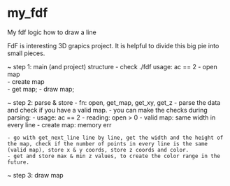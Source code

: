 # my_fdf

My fdf logic how to draw a line

FdF is  interesting 3D grapics project. It is helpful to divide this big pie into small pieces.

~ step 1: main (and project) structure
    - check ./fdf usage: ac == 2
    - open map  
    - create map  
    - get map;
    - draw map;


~ step 2: parse & store
    - fn: open, get_map, get_xy, get_z
    - parse the data and check if you have a valid map.
    - you can make the checks during parsing: 
            - usage: ac == 2
            - reading: open > 0
            - valid map: same width in every line
            - create map: memory err
            

    - go with get_next_line line by line, get the width and the height of the map, check if the number of points in every line is the same (valid map), store x & y coords, store z coords and color. 
    - get and store max & min z values, to create the color range in the future.

~ step 3: draw map
   
